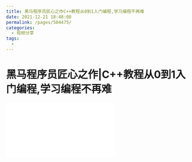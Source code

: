 ```yaml
---
title: 黑马程序员匠心之作C++教程从0到1入门编程,学习编程不再难
date: 2021-12-21 18:48:08
permalink: /pages/504475/
categories:
  - 视频分享
tags:
  - 
---
```

# 黑马程序员匠心之作|C++教程从0到1入门编程,学习编程不再难

<iframe src="//player.bilibili.com/player.html?aid=41559729&bvid=BV1et411b73Z&cid=72978340&page=1" scrolling="no" border="0" frameborder="no" framespacing="0" allowfullscreen="true"> </iframe>

